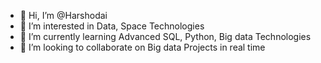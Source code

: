 - 👋 Hi, I’m @Harshodai
- 👀 I’m interested in Data, Space Technologies
- 🌱 I’m currently learning Advanced SQL, Python, Big data Technologies
- 💞️ I’m looking to collaborate on Big data Projects in real time


